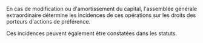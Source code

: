   
 En cas de modification ou d'amortissement du capital, l'assemblée générale extraordinaire détermine les incidences de ces opérations sur les droits des porteurs d'actions de préférence.  

  
 Ces incidences peuvent également être constatées dans les statuts.  
